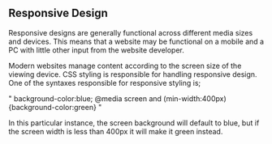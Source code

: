 ## Responsive Design

Responsive designs are generally functional across different media sizes and devices. This means that a website may be functional on a mobile and a PC with little other input from the website developer.

Modern websites manage content according to the screen size of the viewing device.
CSS styling is responsible for handling responsive design. One of the syntaxes responsible for responsive styling is;

"
background-color:blue;
@media screen and (min-width:400px){background-color:green}
"

In this particular instance, the screen background will default to blue, but if the screen width is less than 400px it will make it green instead.
